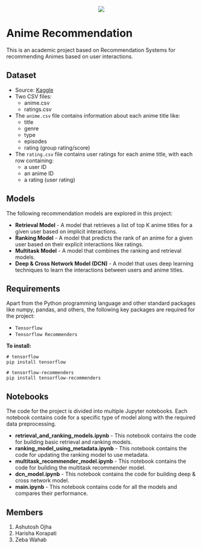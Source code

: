 <p align="center">
    <image src="assets/cover.jpeg">
</p>

# Anime Recommendation

This is an academic project based on Recommendation Systems for recommending Animes based on user interactions.

## Dataset

- Source: [Kaggle](https://www.kaggle.com/CooperUnion/anime-recommendations-database)
- Two CSV files:
    - anime.csv
    - ratings.csv
- The `anime.csv` file contains information about each anime title like: 
    - title
    - genre
    - type
    - episodes
    - rating (group rating/score)
- The `rating.csv` file contains user ratings for each anime title, with each row containing:
    - a user ID
    - an anime ID
    - a rating (user rating)

## Models

The following recommendation models are explored in this project:
- **Retrieval Model** - A model that retrieves a list of top K anime titles for a given user based on implicit interactions.
- **Ranking Model** - A model that predicts the rank of an anime for a given user based on their explicit interactions like ratings.
- **Multitask Model** - A model that combines the ranking and retrieval models.
- **Deep & Cross Network Model (DCN)** - A model that uses deep learning techniques to learn the interactions between users and anime titles.

## Requirements

Apart from the Python programming language and other standard packages like numpy, pandas, and others, the following key packages are required for the project:
- `Tensorflow`
- `Tensorflow Recommenders`

**To install:**

```
# tensorflow
pip install tensorflow

# tensorflow-recommenders
pip install tensorflow-recommenders
```

## Notebooks

The code for the project is divided into multiple Jupyter notebooks.
Each notebook contains code for a specific type of model along with the required data preprocessing.
- **retrieval_and_ranking_models.ipynb** - This notebook contains the code for building basic retrieval and ranking models.
- **ranking_model_using_metadata.ipynb** - This notebook contains the code for updating the ranking model to use metadata.
- **multitask_recommender_model.ipynb** - This notebook contains the code for building the multitask recommender model.
- **dcn_model.ipynb** - This notebook contains the code for building deep & cross network model.
- **main.ipynb** - This notebook contains code for all the models and compares their performance.

## Members

1. Ashutosh Ojha
2. Harisha Korapati
3. Zeba Wahab
